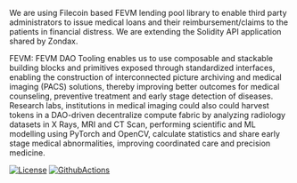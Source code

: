 We are using Filecoin based FEVM lending pool library to enable third party administrators to issue medical loans and their reimbursement/claims to the patients in financial distress. We are extending the Solidity API application shared by Zondax.

FEVM: FEVM  DAO Tooling enables us to use composable and stackable building blocks and primitives exposed through standardized interfaces, enabling the construction of interconnected picture archiving and medical imaging (PACS) solutions, thereby improving better outcomes for medical counseling, preventive treatment and early stage detection of diseases. Research labs, institutions in medical imaging could also could harvest tokens in a DAO-driven decentralize compute fabric by analyzing radiology datasets in X Rays, MRI and CT Scan, performing scientific and ML modelling using PyTorch and OpenCV, calculate statistics and share early stage medical abnormalities, improving coordinated care and precision medicine.


[![License](https://img.shields.io/badge/License-Apache%202.0-blue.svg)](https://opensource.org/licenses/Apache-2.0)
[![GithubActions](https://github.com/Zondax/fevm-solidity-api/actions/workflows/main.yaml/badge.svg)](https://github.com/Zondax/fevm-solidity-api/blob/main/.github/workflows/main.yaml)



